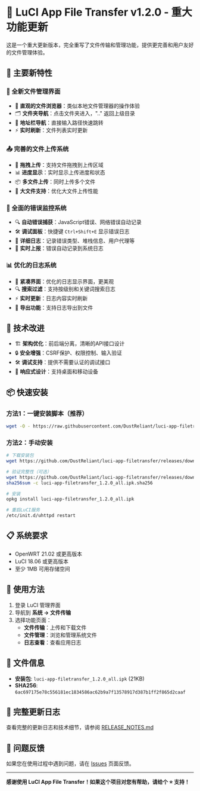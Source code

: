 # 🎉 LuCI App File Transfer v1.2.0 - 重大功能更新

这是一个重大更新版本，完全重写了文件传输和管理功能，提供更完善和用户友好的文件管理体验。

## 🚀 主要新特性

### 📁 全新文件管理界面
- 🎯 **直观的文件浏览器**：类似本地文件管理器的操作体验
- 🗂️ **文件夹导航**：点击文件夹进入，".." 返回上级目录
- 📍 **地址栏导航**：直接输入路径快速跳转
- ⚡ **实时刷新**：文件列表实时更新

### 📤 完善的文件上传系统
- 🎪 **拖拽上传**：支持文件拖拽到上传区域
- 📊 **进度显示**：实时显示上传进度和状态
- 📦 **多文件上传**：同时上传多个文件
- 🚀 **大文件支持**：优化大文件上传性能

### 🐛 全面的错误监控系统
- 🔍 **自动错误捕获**：JavaScript错误、网络错误自动记录
- 🛠️ **调试面板**：快捷键 `Ctrl+Shift+E` 显示错误日志
- 📝 **详细日志**：记录错误类型、堆栈信息、用户代理等
- 📡 **实时上报**：错误自动记录到系统日志

### 📊 优化的日志系统
- 🎨 **紧凑界面**：优化的日志显示界面，更美观
- 🔍 **搜索过滤**：支持按级别和关键词搜索日志
- ⚡ **实时更新**：日志内容实时刷新
- 💾 **导出功能**：支持日志导出到文件

## 🔧 技术改进

- 🏗️ **架构优化**：前后端分离，清晰的API接口设计
- 🔒 **安全增强**：CSRF保护、权限控制、输入验证
- 🛠️ **调试支持**：提供不需要认证的调试接口
- 📱 **响应式设计**：支持桌面和移动设备

## 📦 快速安装

### 方法1：一键安装脚本（推荐）
```bash
wget -O - https://raw.githubusercontent.com/DustReliant/luci-app-filetransfer/master/install.sh | sh
```

### 方法2：手动安装
```bash
# 下载安装包
wget https://github.com/DustReliant/luci-app-filetransfer/releases/download/v1.2.0/luci-app-filetransfer_1.2.0_all.ipk

# 验证完整性（可选）
wget https://github.com/DustReliant/luci-app-filetransfer/releases/download/v1.2.0/luci-app-filetransfer_1.2.0_all.ipk.sha256
sha256sum -c luci-app-filetransfer_1.2.0_all.ipk.sha256

# 安装
opkg install luci-app-filetransfer_1.2.0_all.ipk

# 重启LuCI服务
/etc/init.d/uhttpd restart
```

## 📋 系统要求

- OpenWRT 21.02 或更高版本
- LuCI 18.06 或更高版本
- 至少 1MB 可用存储空间

## 🎯 使用方法

1. 登录 LuCI 管理界面
2. 导航到 **系统 → 文件传输**
3. 选择功能页面：
   - **文件传输**：上传和下载文件
   - **文件管理**：浏览和管理系统文件
   - **日志查看**：查看应用日志

## 📁 文件信息

- **安装包**: `luci-app-filetransfer_1.2.0_all.ipk` (21KB)
- **SHA256**: `6ac697175e78c556181ec1834586ac62b9a7f13578917d387b1ff2f865d2caaf`

## 🔄 完整更新日志

查看完整的更新日志和技术细节，请参阅 [RELEASE_NOTES.md](https://github.com/DustReliant/luci-app-filetransfer/blob/master/releases/v1.2.0/RELEASE_NOTES.md)

## 🐛 问题反馈

如果您在使用过程中遇到问题，请在 [Issues](https://github.com/DustReliant/luci-app-filetransfer/issues) 页面反馈。

---

**感谢使用 LuCI App File Transfer！如果这个项目对您有帮助，请给个 ⭐ 支持！** 